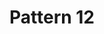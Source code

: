 ---
layout: posts_by_category
categories: pattern-12
title: Pattern 12
permalink: /category/pattern-12
---